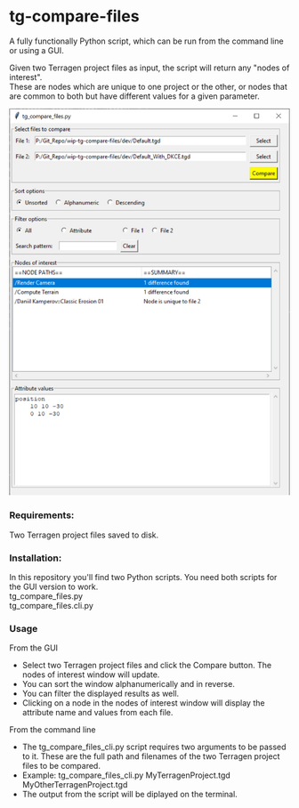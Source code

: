 # tg-compare-files
A fully functionally Python script, which can be run from the command line or using a GUI.

Given two Terragen project files as input, the script will return any "nodes of interest".  <br>
These are nodes which are unique to one project or the other, or nodes that are common to both but have different values for a given parameter.

![tg_compare_files GUI](/images/tg_compare_files_gui.jpg)

### Requirements:
Two Terragen project files saved to disk.

### Installation:
In this repository you'll find two Python scripts.  You need both scripts for the GUI version to work. <br>
tg_compare_files.py <br>
tg_compare_files.cli.py <br>

### Usage
From the GUI <br>
* Select two Terragen project files and click the Compare button.  The nodes of interest window will update. <br> 
* You can sort the window alphanumerically and in reverse. <br> 
* You can filter the displayed results as well. <br>  
* Clicking on a node in the nodes of interest window will display the attribute name and values from each file.

From the command line <br>
* The tg_compare_files_cli.py script requires two arguments to be passed to it.  These are the full path and filenames of the two Terragen project files to be compared.
* Example: tg_compare_files_cli.py MyTerragenProject.tgd MyOtherTerragenProject.tgd
* The output from the script will be diplayed on the terminal.




